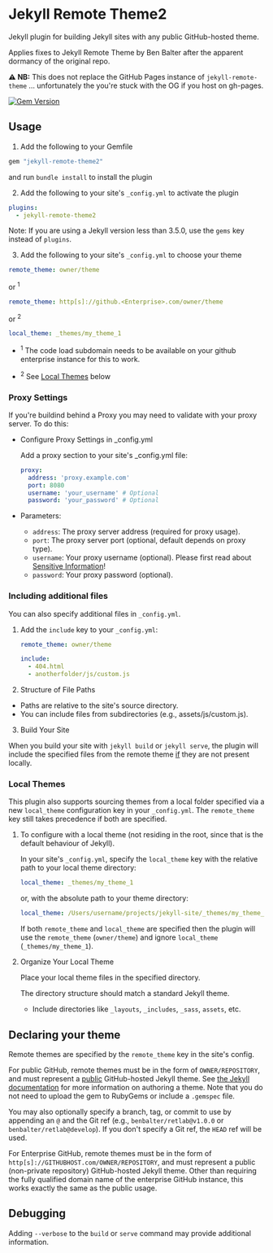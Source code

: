 # Jekyll Remote Theme2

Jekyll plugin for building Jekyll sites with any public GitHub-hosted theme.

Applies fixes to Jekyll Remote Theme by Ben Balter after the apparent dormancy of the original repo.

**:warning: NB:** This does not replace the GitHub Pages instance of `jekyll-remote-theme` ... unfortunately the you're stuck with the OG if you host on gh-pages.

[![Gem Version](https://badge.fury.io/rb/jekyll-remote-theme2.svg)](https://badge.fury.io/rb/jekyll-remote-theme2)


## Usage

1. Add the following to your Gemfile

  ```ruby
  gem "jekyll-remote-theme2"
  ```

  and run `bundle install` to install the plugin

2. Add the following to your site's `_config.yml` to activate the plugin

  ```yml
  plugins:
    - jekyll-remote-theme2
  ```
  Note: If you are using a Jekyll version less than 3.5.0, use the `gems` key instead of `plugins`.

3. Add the following to your site's `_config.yml` to choose your theme

  ```yml
  remote_theme: owner/theme
  ```
or <sup>1</sup>
  ```yml
  remote_theme: http[s]://github.<Enterprise>.com/owner/theme
  ```
or <sup>2</sup>
  ```yml
  local_theme: _themes/my_theme_1
  ```


* <sup>1</sup> The code load subdomain needs to be available on your github enterprise instance for this to work.

* <sup>2</sup> See [Local Themes](#local-themes) below

### Proxy Settings

If you're buildind behind a Proxy you may need to validate with your proxy server.  To do this:

* Configure Proxy Settings in _config.yml

  Add a proxy section to your site's _config.yml file:

  ```yaml
  proxy:
    address: 'proxy.example.com'
    port: 8080
    username: 'your_username' # Optional
    password: 'your_password' # Optional
  ```

* Parameters:
    - `address`: The proxy server address (required for proxy usage).
    - `port`: The proxy server port (optional, default depends on proxy type).
    - `username`: Your proxy username (optional). Please first read  about [Sensitive Information](./docs/KNOWN_SECURITY_CONCERNS.md#sensitive-information)!
    - `password`: Your proxy password (optional).

### Including additional files

You can also specify additional files in `_config.yml`.

1. Add the `include` key to your `_config.yml`:

    ```yml
    remote_theme: owner/theme

    include:
      - 404.html
      - anotherfolder/js/custom.js
    ```

2. Structure of File Paths

  - Paths are relative to the site's source directory.
  - You can include files from subdirectories (e.g., assets/js/custom.js).

3. Build Your Site

  When you build your site with `jekyll build` or `jekyll serve`, the plugin will include the specified files from the remote theme <ins>if</ins> they are not present locally.

### Local Themes

This plugin also supports sourcing themes from a local folder specified via a new `local_theme` configuration key in your `_config.yml`. The `remote_theme` key still takes precedence if both are specified.

1. To configure with a local theme (not residing in the root, since that is the default behaviour of Jekyll).

    In your site's `_config.yml`, specify the `local_theme` key with the relative path to your local theme directory:

    ```yaml
    local_theme: _themes/my_theme_1
    ```

    or, with the absolute path to your theme directory:

    ```yaml
    local_theme: /Users/username/projects/jekyll-site/_themes/my_theme_1
    ```

    If both `remote_theme` and `local_theme` are specified then the plugin will use the `remote_theme` (`owner/theme`) and ignore `local_theme` (`_themes/my_theme_1`).

2. Organize Your Local Theme

    Place your local theme files in the specified directory.

    The directory structure should match a standard Jekyll theme.

    - Include directories like `_layouts`, `_includes`, `_sass`, `assets`, etc.


## Declaring your theme

Remote themes are specified by the `remote_theme` key in the site's config.

For public GitHub, remote themes must be in the form of `OWNER/REPOSITORY`, and must represent a <ins>public</ins> GitHub-hosted Jekyll theme. See [the Jekyll documentation](https://jekyllrb.com/docs/themes/) for more information on authoring a theme. Note that you do not need to upload the gem to RubyGems or include a `.gemspec` file.

You may also optionally specify a branch, tag, or commit to use by appending an `@` and the Git ref (e.g., `benbalter/retlab@v1.0.0` or `benbalter/retlab@develop`). If you don't specify a Git ref, the `HEAD` ref will be used.

For Enterprise GitHub, remote themes must be in the form of `http[s]://GITHUBHOST.com/OWNER/REPOSITORY`, and must represent a public (non-private repository) GitHub-hosted Jekyll theme. Other than requiring the fully qualified domain name of the enterprise GitHub instance, this works exactly the same as the public usage.

## Debugging

Adding `--verbose` to the `build` or `serve` command may provide additional information.
